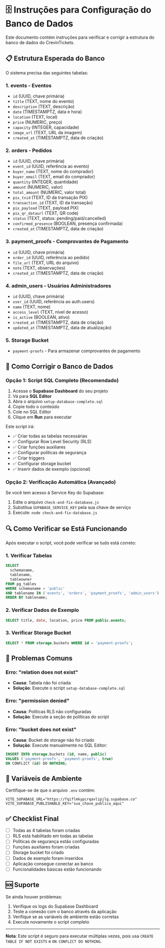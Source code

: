 # 🗄️ Instruções para Configuração do Banco de Dados

Este documento contém instruções para verificar e corrigir a estrutura do banco de dados do CrevinTickets.

## 📋 Estrutura Esperada do Banco

O sistema precisa das seguintes tabelas:

### 1. **events** - Eventos
- `id` (UUID, chave primária)
- `title` (TEXT, nome do evento)
- `description` (TEXT, descrição)
- `date` (TIMESTAMPTZ, data e hora)
- `location` (TEXT, local)
- `price` (NUMERIC, preço)
- `capacity` (INTEGER, capacidade)
- `image_url` (TEXT, URL da imagem)
- `created_at` (TIMESTAMPTZ, data de criação)

### 2. **orders** - Pedidos
- `id` (UUID, chave primária)
- `event_id` (UUID, referência ao evento)
- `buyer_name` (TEXT, nome do comprador)
- `buyer_email` (TEXT, email do comprador)
- `quantity` (INTEGER, quantidade)
- `amount` (NUMERIC, valor)
- `total_amount` (NUMERIC, valor total)
- `pix_txid` (TEXT, ID da transação PIX)
- `transaction_id` (TEXT, ID da transação)
- `pix_payload` (TEXT, payload PIX)
- `pix_qr_dataurl` (TEXT, QR code)
- `status` (TEXT, status: pending/paid/cancelled)
- `confirmed_presence` (BOOLEAN, presença confirmada)
- `created_at` (TIMESTAMPTZ, data de criação)

### 3. **payment_proofs** - Comprovantes de Pagamento
- `id` (UUID, chave primária)
- `order_id` (UUID, referência ao pedido)
- `file_url` (TEXT, URL do arquivo)
- `note` (TEXT, observações)
- `created_at` (TIMESTAMPTZ, data de criação)

### 4. **admin_users** - Usuários Administradores
- `id` (UUID, chave primária)
- `user_id` (UUID, referência ao auth.users)
- `name` (TEXT, nome)
- `access_level` (TEXT, nível de acesso)
- `is_active` (BOOLEAN, ativo)
- `created_at` (TIMESTAMPTZ, data de criação)
- `updated_at` (TIMESTAMPTZ, data de atualização)

### 5. **Storage Bucket**
- `payment-proofs` - Para armazenar comprovantes de pagamento

## 🔧 Como Corrigir o Banco de Dados

### Opção 1: Script SQL Completo (Recomendado)

1. Acesse o **Supabase Dashboard** do seu projeto
2. Vá para **SQL Editor**
3. Abra o arquivo `setup-database-complete.sql`
4. Copie todo o conteúdo
5. Cole no SQL Editor
6. Clique em **Run** para executar

Este script irá:
- ✅ Criar todas as tabelas necessárias
- ✅ Configurar Row Level Security (RLS)
- ✅ Criar funções auxiliares
- ✅ Configurar políticas de segurança
- ✅ Criar triggers
- ✅ Configurar storage bucket
- ✅ Inserir dados de exemplo (opcional)

### Opção 2: Verificação Automática (Avançado)

Se você tem acesso à Service Key do Supabase:

1. Edite o arquivo `check-and-fix-database.js`
2. Substitua `SUPABASE_SERVICE_KEY` pela sua chave de serviço
3. Execute: `node check-and-fix-database.js`

## 🔍 Como Verificar se Está Funcionando

Após executar o script, você pode verificar se tudo está correto:

### 1. Verificar Tabelas
```sql
SELECT 
  schemaname,
  tablename,
  tableowner
FROM pg_tables 
WHERE schemaname = 'public' 
AND tablename IN ('events', 'orders', 'payment_proofs', 'admin_users')
ORDER BY tablename;
```

### 2. Verificar Dados de Exemplo
```sql
SELECT title, date, location, price FROM public.events;
```

### 3. Verificar Storage Bucket
```sql
SELECT * FROM storage.buckets WHERE id = 'payment-proofs';
```

## 🚨 Problemas Comuns

### Erro: "relation does not exist"
- **Causa**: Tabela não foi criada
- **Solução**: Execute o script `setup-database-complete.sql`

### Erro: "permission denied"
- **Causa**: Políticas RLS não configuradas
- **Solução**: Execute a seção de políticas do script

### Erro: "bucket does not exist"
- **Causa**: Bucket de storage não foi criado
- **Solução**: Execute manualmente no SQL Editor:
```sql
INSERT INTO storage.buckets (id, name, public)
VALUES ('payment-proofs', 'payment-proofs', true)
ON CONFLICT (id) DO NOTHING;
```

## 📝 Variáveis de Ambiente

Certifique-se de que o arquivo `.env` contém:

```env
VITE_SUPABASE_URL="https://fqiflmkypcrqavlipjlg.supabase.co"
VITE_SUPABASE_PUBLISHABLE_KEY="sua_chave_publica_aqui"
```

## ✅ Checklist Final

- [ ] Todas as 4 tabelas foram criadas
- [ ] RLS está habilitado em todas as tabelas
- [ ] Políticas de segurança estão configuradas
- [ ] Funções auxiliares foram criadas
- [ ] Storage bucket foi criado
- [ ] Dados de exemplo foram inseridos
- [ ] Aplicação consegue conectar ao banco
- [ ] Funcionalidades básicas estão funcionando

## 🆘 Suporte

Se ainda houver problemas:

1. Verifique os logs do Supabase Dashboard
2. Teste a conexão com o banco através da aplicação
3. Verifique se as variáveis de ambiente estão corretas
4. Execute novamente o script completo

---

**Nota**: Este script é seguro para executar múltiplas vezes, pois usa `CREATE TABLE IF NOT EXISTS` e `ON CONFLICT DO NOTHING`.